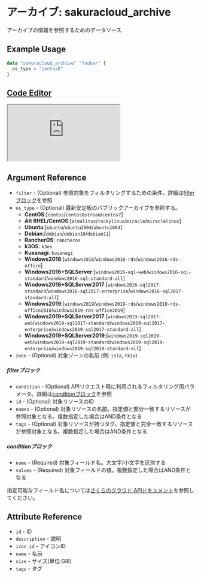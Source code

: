 # アーカイブ: sakuracloud_archive

アーカイブの情報を参照するためのデータソース

## Example Usage

```tf
data "sakuracloud_archive" "foobar" {
  os_type = "centos8"
}
```

<div class="editor">

<h2><a href="https://zouen-alpha.usacloud.jp/#data/archive" target="_blank" rel="noopener noreferrer">Code Editor</a></h2>

<iframe src="https://zouen-alpha.usacloud.jp/#data/archive"></iframe>

</div>

## Argument Reference

* `filter` - (Optional) 参照対象をフィルタリングするための条件。詳細は[filterブロック](#filter)を参照  
* `os_type` - (Optional) 最新安定板のパブリックアーカイブを参照する。    
  - **CentOS**:[`centos`/`centos8stream`/`centos7`]
  - **Alt RHEL/CentOS**:[`almalinux`/`rockylinux`/`miracle`/`miraclelinux`]
  - **Ubuntu**:[`ubuntu`/`ubuntu2004`/`ubuntu1804`]
  - **Debian**:[`debian`/`debian10`/`debian11`]
  - **RancherOS**: `rancheros`
  - **k3OS**: `k3os`
  - **Kusanagi**: `kusanagi`
  - **Windows2016**:[`windows2016`/`windows2016-rds`/`windows2016-rds-office`]
  - **Windows2016+SQLServer**:[`windows2016-sql-web`/`windows2016-sql-standard`/`windows2016-sql-standard-all`]
  - **Windows2016+SQLServer2017**:[`windows2016-sql2017-standard`/`windows2016-sql2017-enterprise`/`windows2016-sql2017-standard-all`]
  - **Windows2019**:[`windows2019`/`windows2019-rds`/`windows2019-rds-office2016`/`windows2019-rds-office2019`]
  - **Windows2019+SQLServer2017**:[`windows2019-sql2017-web`/`windows2019-sql2017-standard`/`windows2019-sql2017-enterprise`/`windows2019-sql2017-standard-all`]
  - **Windows2019+SQLServer2019**:[`windows2019-sql2019-web`/`windows2019-sql2019-standard`/`windows2019-sql2019-enterprise`/`windows2019-sql2019-standard-all`]
* `zone` - (Optional) 対象ゾーンの名前 (例: `is1a`, `tk1a`)  

##### filterブロック

* `condition` - (Optional) APIリクエスト時に利用されるフィルタリング用パラメータ。詳細は[conditionブロック](#condition)を参照  
* `id` - (Optional) 対象リソースのID 
* `names` - (Optional) 対象リソースの名前。指定値と部分一致するリソースが参照対象となる。複数指定した場合はAND条件となる  
* `tags` - (Optional) 対象リソースが持つタグ。指定値と完全一致するリソースが参照対象となる。複数指定した場合はAND条件となる

##### conditionブロック

* `name` - (Required) 対象フィールド名。大文字/小文字を区別する  
* `values` - (Required) 対象フィールドの値。複数指定した場合はAND条件となる

指定可能なフィールド名については[さくらのクラウド APIドキュメント](https://developer.sakura.ad.jp/cloud/api/1.1/)を参照してください。  

## Attribute Reference

* `id` - ID
* `description` - 説明
* `icon_id` - アイコンID
* `name` - 名前
* `size` - サイズ(単位:GiB)
* `tags` - タグ



